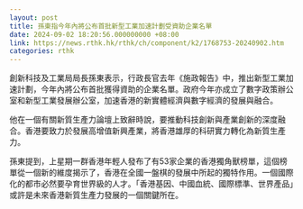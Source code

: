 ```yaml
---
layout: post
title: 孫東指今年內將公布首批新型工業加速計劃受資助企業名單
date: 2024-09-02 18:20:56.000000000 +08:00
link: https://news.rthk.hk/rthk/ch/component/k2/1768753-20240902.htm
categories: rthk
---
```


創新科技及工業局局長孫東表示，行政長官去年《施政報告》中，推出新型工業加速計劃，今年內將公布首批獲得資助的企業名單。政府今年亦成立了數字政策辦公室和新型工業發展辦公室，加速香港的新實體經濟與數字經濟的發展與融合。

他在一個有關新質生產力論壇上致辭時說，要推動科技創新與產業創新的深度融合。香港要致力於發展高增值新興產業，將香港雄厚的科研實力轉化為新質生產力。

孫東提到，上星期一群香港年輕人發布了有53家企業的香港獨角獸榜單，這個榜單從一個新的維度揭示了，香港在全國一盤棋的發展中所起的獨特作用。一個國際化的都市必然要孕育世界級的人才。「香港基因、中國血統、國際標準、世界產品」或許是未來香港新質生產力發展的一個關鍵所在。
